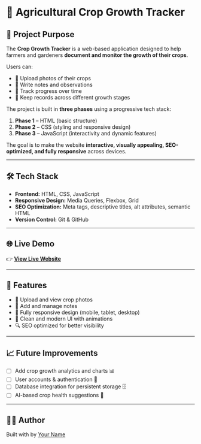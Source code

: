 # 🌱 Agricultural Crop Growth Tracker  

## 📌 Project Purpose  
The **Crop Growth Tracker** is a web-based application designed to help farmers and gardeners **document and monitor the growth of their crops**.  

Users can:  
- 📸 Upload photos of their crops  
- 📝 Write notes and observations  
- 🌿 Track progress over time  
- 📂 Keep records across different growth stages  

The project is built in **three phases** using a progressive tech stack:  
1. **Phase 1** – HTML (basic structure)  
2. **Phase 2** – CSS (styling and responsive design)  
3. **Phase 3** – JavaScript (interactivity and dynamic features)  

The goal is to make the website **interactive, visually appealing, SEO-optimized, and fully responsive** across devices.  

---

## 🛠️ Tech Stack  
- **Frontend:** HTML, CSS, JavaScript  
- **Responsive Design:** Media Queries, Flexbox, Grid  
- **SEO Optimization:** Meta tags, descriptive titles, alt attributes, semantic HTML  
- **Version Control:** Git & GitHub  


---

## 🌐 Live Demo  
👉 [**View Live Website**](https://fabian819.github.io/plp-webtechnologies-classroom-july2025-july-2025-final-project-and-deployment-Final-Project-and-Depl/)  

---

## 🚀 Features  
- 📸 Upload and view crop photos  
- 📝 Add and manage notes  
- 📱 Fully responsive design (mobile, tablet, desktop)  
- 🎨 Clean and modern UI with animations  
- 🔍 SEO optimized for better visibility  

---

## 📈 Future Improvements  
- [ ] Add crop growth analytics and charts 📊  
- [ ] User accounts & authentication 🔐  
- [ ] Database integration for persistent storage 🗄️  
- [ ] AI-based crop health suggestions 🤖  

---

## 👨‍💻 Author  
Built with  by [Your Name](https://github.com/fabian819)  
 
